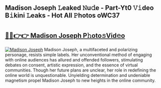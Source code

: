 ## Madison Joseph 𝙻eaked 𝙽u𝚍e - Part-Yt0 𝚅𝚒deo B𝚒kini 𝙻eaks - Hot All 𝙿hotos oWC37

# <h2><a href="http://ld3w6r4.urlbe.top/?page=Madison+Joseph">🔗🔗👉👉 Madison Joseph P𝚑oto𝚜Vid𝚎o</a></h2>

[![Madison Joseph](https://i.imgur.com/eBuTRDB.gif)](http://ld3w6r4.urlbe.top/?page=Madison+Joseph)
Madison Joseph, a multifaceted and polarizing personage, resists simple labels. Her unconventional method of engaging with online audiences has allured and offended followers, stimulating debates on consent, artistic expression, and the essence of virtual communities. Though her future plans are unclear, her role in redefining the online world is unquestionable. Unyielding determination and undeniable magnetism propel Madison Joseph to new heights in the online community.
